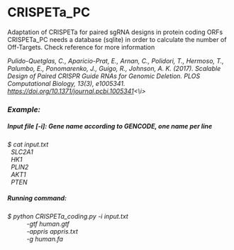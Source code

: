 # CRISPETa_PC
Adaptation of CRISPETa for paired sgRNA designs in protein coding ORFs\
CRISPETa_PC needs a database (sqlite) in order to calculate the number of Off-Targets. Check reference for more information


<i>Pulido-Quetglas, C., Aparicio-Prat, E., Arnan, C., Polidori, T., Hermoso, T., Palumbo, E., Ponomarenko, J., Guigo, R., Johnson, A. K. (2017). Scalable Design of Paired CRISPR Guide RNAs for Genomic Deletion. PLOS Computational Biology, 13(3), e1005341. https://doi.org/10.1371/journal.pcbi.1005341<\i>


### Example:
##### Input file [-i]: Gene name according to GENCODE, one name per line
$ cat input.txt\
&nbsp;&nbsp;SLC2A1\
&nbsp;&nbsp;HK1\
&nbsp;&nbsp;PLIN2\
&nbsp;&nbsp;AKT1\
&nbsp;&nbsp;PTEN

##### Running command:
$ python CRISPETa_coding.py -i input.txt\
&nbsp;&nbsp;&nbsp;&nbsp;&nbsp;&nbsp;&nbsp;&nbsp;&nbsp;&nbsp;&nbsp;-gtf human.gtf\
&nbsp;&nbsp;&nbsp;&nbsp;&nbsp;&nbsp;&nbsp;&nbsp;&nbsp;&nbsp;&nbsp;-appris appris.txt\
&nbsp;&nbsp;&nbsp;&nbsp;&nbsp;&nbsp;&nbsp;&nbsp;&nbsp;&nbsp;&nbsp;-g human.fa

